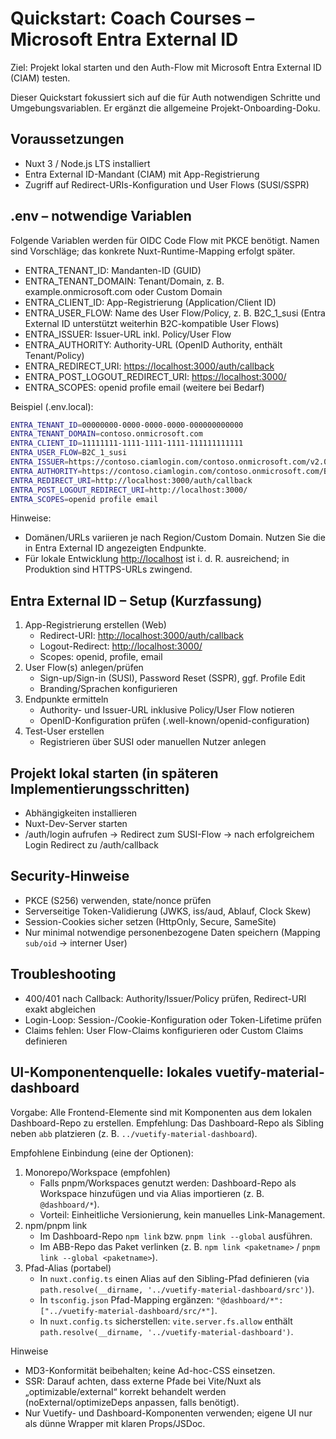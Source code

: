 # Quickstart: Coach Courses – Microsoft Entra External ID

Ziel: Projekt lokal starten und den Auth-Flow mit Microsoft Entra External ID (CIAM) testen.

Dieser Quickstart fokussiert sich auf die für Auth notwendigen Schritte und Umgebungsvariablen. Er ergänzt die allgemeine Projekt-Onboarding-Doku.

## Voraussetzungen

- Nuxt 3 / Node.js LTS installiert
- Entra External ID-Mandant (CIAM) mit App-Registrierung
- Zugriff auf Redirect-URIs-Konfiguration und User Flows (SUSI/SSPR)

## .env – notwendige Variablen

Folgende Variablen werden für OIDC Code Flow mit PKCE benötigt. Namen sind Vorschläge; das konkrete Nuxt-Runtime-Mapping erfolgt später.

- ENTRA_TENANT_ID: Mandanten-ID (GUID)
- ENTRA_TENANT_DOMAIN: Tenant/Domain, z. B. example.onmicrosoft.com oder Custom Domain
- ENTRA_CLIENT_ID: App-Registrierung (Application/Client ID)
- ENTRA_USER_FLOW: Name des User Flow/Policy, z. B. B2C_1_susi (Entra External ID unterstützt weiterhin B2C-kompatible User Flows)
- ENTRA_ISSUER: Issuer-URL inkl. Policy/User Flow
- ENTRA_AUTHORITY: Authority-URL (OpenID Authority, enthält Tenant/Policy)
- ENTRA_REDIRECT_URI: <https://localhost:3000/auth/callback>
- ENTRA_POST_LOGOUT_REDIRECT_URI: <https://localhost:3000/>
- ENTRA_SCOPES: openid profile email (weitere bei Bedarf)

Beispiel (.env.local):

```bash
ENTRA_TENANT_ID=00000000-0000-0000-0000-000000000000
ENTRA_TENANT_DOMAIN=contoso.onmicrosoft.com
ENTRA_CLIENT_ID=11111111-1111-1111-1111-111111111111
ENTRA_USER_FLOW=B2C_1_susi
ENTRA_ISSUER=https://contoso.ciamlogin.com/contoso.onmicrosoft.com/v2.0/.well-known/openid-configuration?p=B2C_1_susi
ENTRA_AUTHORITY=https://contoso.ciamlogin.com/contoso.onmicrosoft.com/B2C_1_susi/v2.0
ENTRA_REDIRECT_URI=http://localhost:3000/auth/callback
ENTRA_POST_LOGOUT_REDIRECT_URI=http://localhost:3000/
ENTRA_SCOPES=openid profile email
```

Hinweise:

- Domänen/URLs variieren je nach Region/Custom Domain. Nutzen Sie die in Entra External ID angezeigten Endpunkte.
- Für lokale Entwicklung <http://localhost> ist i. d. R. ausreichend; in Produktion sind HTTPS-URLs zwingend.

## Entra External ID – Setup (Kurzfassung)

1. App-Registrierung erstellen (Web)
   - Redirect-URI: <http://localhost:3000/auth/callback>
   - Logout-Redirect: <http://localhost:3000/>
   - Scopes: openid, profile, email
1. User Flow(s) anlegen/prüfen
   - Sign-up/Sign-in (SUSI), Password Reset (SSPR), ggf. Profile Edit
   - Branding/Sprachen konfigurieren
1. Endpunkte ermitteln
   - Authority- und Issuer-URL inklusive Policy/User Flow notieren
   - OpenID-Konfiguration prüfen (.well-known/openid-configuration)
1. Test-User erstellen
   - Registrieren über SUSI oder manuellen Nutzer anlegen

## Projekt lokal starten (in späteren Implementierungsschritten)

- Abhängigkeiten installieren
- Nuxt-Dev-Server starten
- /auth/login aufrufen → Redirect zum SUSI-Flow → nach erfolgreichem Login Redirect zu /auth/callback

## Security-Hinweise

- PKCE (S256) verwenden, state/nonce prüfen
- Serverseitige Token-Validierung (JWKS, iss/aud, Ablauf, Clock Skew)
- Session-Cookies sicher setzen (HttpOnly, Secure, SameSite)
- Nur minimal notwendige personenbezogene Daten speichern (Mapping `sub/oid` → interner User)

## Troubleshooting

- 400/401 nach Callback: Authority/Issuer/Policy prüfen, Redirect-URI exakt abgleichen
- Login-Loop: Session-/Cookie-Konfiguration oder Token-Lifetime prüfen
- Claims fehlen: User Flow-Claims konfigurieren oder Custom Claims definieren

## UI-Komponentenquelle: lokales vuetify-material-dashboard

Vorgabe: Alle Frontend-Elemente sind mit Komponenten aus dem lokalen Dashboard-Repo zu erstellen. Empfehlung: Das Dashboard-Repo als Sibling neben `abb` platzieren (z. B. `../vuetify-material-dashboard`).

Empfohlene Einbindung (eine der Optionen):

1. Monorepo/Workspace (empfohlen)
   - Falls pnpm/Workspaces genutzt werden: Dashboard-Repo als Workspace hinzufügen und via Alias importieren (z. B. `@dashboard/*`).
   - Vorteil: Einheitliche Versionierung, kein manuelles Link-Management.
1. npm/pnpm link
   - Im Dashboard-Repo `npm link` bzw. `pnpm link --global` ausführen.
   - Im ABB-Repo das Paket verlinken (z. B. `npm link <paketname>` / `pnpm link --global <paketname>`).
1. Pfad-Alias (portabel)
   - In `nuxt.config.ts` einen Alias auf den Sibling-Pfad definieren (via `path.resolve(__dirname, '../vuetify-material-dashboard/src')`).
   - In `tsconfig.json` Pfad-Mapping ergänzen: `"@dashboard/*": ["../vuetify-material-dashboard/src/*"]`.
   - In `nuxt.config.ts` sicherstellen: `vite.server.fs.allow` enthält `path.resolve(__dirname, '../vuetify-material-dashboard')`.

Hinweise

- MD3-Konformität beibehalten; keine Ad-hoc-CSS einsetzen.
- SSR: Darauf achten, dass externe Pfade bei Vite/Nuxt als „optimizable/external“ korrekt behandelt werden (noExternal/optimizeDeps anpassen, falls benötigt).
- Nur Vuetify- und Dashboard-Komponenten verwenden; eigene UI nur als dünne Wrapper mit klaren Props/JSDoc.
